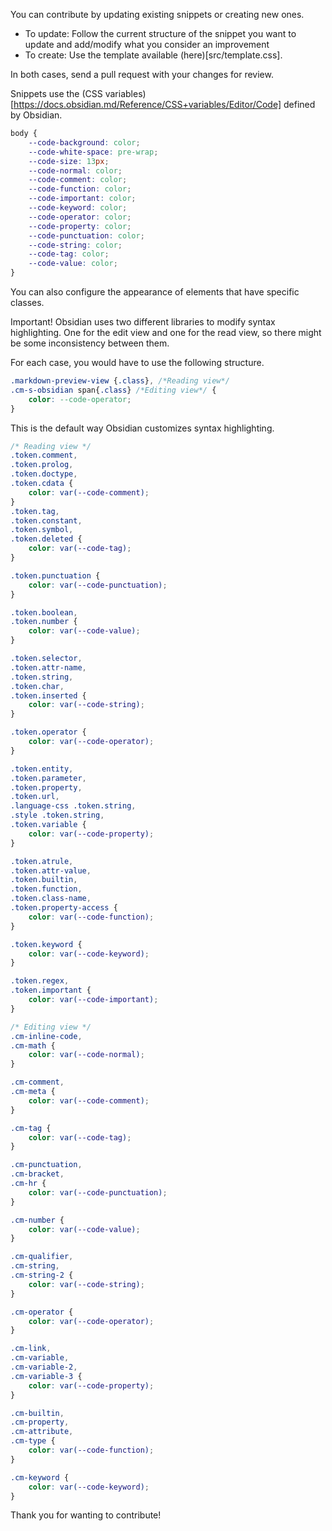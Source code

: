 
You can contribute by updating existing snippets or creating new ones.

- To update: Follow the current structure of the snippet you want to update and add/modify what you consider an improvement
- To create: Use the template available (here)[src/template.css].

In both cases, send a pull request with your changes for review.

Snippets use the (CSS variables)[https://docs.obsidian.md/Reference/CSS+variables/Editor/Code] defined by Obsidian.

```css
body {
    --code-background: color;
	--code-white-space: pre-wrap;
    --code-size: 13px;
    --code-normal: color;
    --code-comment: color;
    --code-function: color;
    --code-important: color;
    --code-keyword: color;
    --code-operator: color;
    --code-property: color;
    --code-punctuation: color;
    --code-string: color;
    --code-tag: color;
    --code-value: color;
}
```

You can also configure the appearance of elements that have specific classes.

Important! Obsidian uses two different libraries to modify syntax highlighting. One for the edit view and one for the read view, so there might be some inconsistency between them.

For each case, you would have to use the following structure.

```css
.markdown-preview-view {.class}, /*Reading view*/
.cm-s-obsidian span{.class} /*Editing view*/ {
    color: --code-operator;
}
```

This is the default way Obsidian customizes syntax highlighting.

```css
/* Reading view */
.token.comment,
.token.prolog,
.token.doctype,
.token.cdata {
    color: var(--code-comment);
}
.token.tag,
.token.constant,
.token.symbol,
.token.deleted {
    color: var(--code-tag);
}

.token.punctuation {
    color: var(--code-punctuation);
}

.token.boolean,
.token.number {
    color: var(--code-value);
}

.token.selector,
.token.attr-name,
.token.string,
.token.char,
.token.inserted {
    color: var(--code-string);
}

.token.operator {
    color: var(--code-operator);
}

.token.entity,
.token.parameter,
.token.property,
.token.url,
.language-css .token.string,
.style .token.string,
.token.variable {
    color: var(--code-property);
}

.token.atrule,
.token.attr-value,
.token.builtin,
.token.function,
.token.class-name,
.token.property-access {
    color: var(--code-function);
}

.token.keyword {
    color: var(--code-keyword);
}

.token.regex,
.token.important {
    color: var(--code-important);
}

/* Editing view */
.cm-inline-code,
.cm-math {
    color: var(--code-normal);
}

.cm-comment,
.cm-meta {
    color: var(--code-comment);
}

.cm-tag {
    color: var(--code-tag);
}

.cm-punctuation,
.cm-bracket,
.cm-hr {
    color: var(--code-punctuation);
}

.cm-number {
    color: var(--code-value);
}

.cm-qualifier,
.cm-string,
.cm-string-2 {
    color: var(--code-string);
}

.cm-operator {
    color: var(--code-operator);
}

.cm-link,
.cm-variable,
.cm-variable-2,
.cm-variable-3 {
    color: var(--code-property);
}

.cm-builtin,
.cm-property,
.cm-attribute,
.cm-type {
    color: var(--code-function);
}

.cm-keyword {
    color: var(--code-keyword);
}
```

Thank you for wanting to contribute!